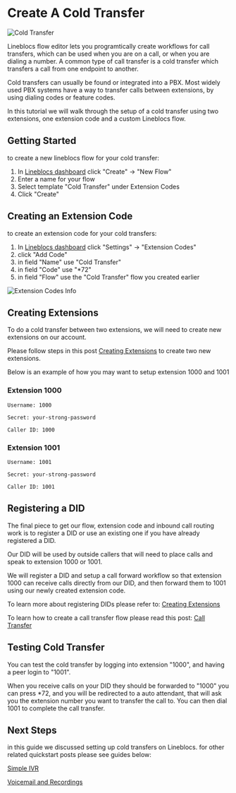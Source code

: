 # Create A Cold Transfer

![Cold Transfer](/img/frontend/docs/cold-transfer/main.jpg)

Lineblocs flow editor lets you programtically create workflows for call transfers, which can be used when you are on a call, or when you are dialing a number. A common type of call transfer is a cold transfer which transfers a call from one endpoint to another.

Cold transfers can usually be found or integrated into a PBX. Most widely used PBX systems have a way to transfer calls between extensions, by using dialing codes or feature codes.

In this tutorial we will walk through the setup of a cold transfer using two extensions, one extension code and a custom Lineblocs flow.

## Getting Started

to create a new lineblocs flow for your cold transfer:

1. In [Lineblocs dashboard](https://app.lineblocs.com/#/dashboard) click "Create" -> "New Flow"
2. Enter a name for your flow
3. Select template "Cold Transfer" under Extension Codes
4. Click "Create"

## Creating an Extension Code

to create an extension code for your cold transfers:

1. In [Lineblocs dashboard](https://app.lineblocs.com/#/dashboard) click "Settings" -> "Extension Codes"
2. click "Add Code"
3. in field "Name" use "Cold Transfer"
4. in field "Code" use "*72"
5. in field "Flow" use the "Cold Transfer" flow you created earlier

![Extension Codes Info](/img/frontend/docs/cold-transfer/ext-codes-info.png)

## Creating Extensions

To do a cold transfer between two extensions, we will need to create new extensions on our account. 

Please follow steps in this post [Creating Extensions](https://lineblocs.com/resources/quickstarts/setup-extension) to create two new extensions.

Below is an example of how you may want to setup extension 1000 and 1001

### Extension 1000

```
Username: 1000
```

```
Secret: your-strong-password
```

```
Caller ID: 1000
```

### Extension 1001

```
Username: 1001
```

```
Secret: your-strong-password
```

```
Caller ID: 1001
```

## Registering a DID

The final piece to get our flow, extension code and inbound call routing work is to register a DID or use an existing one if you have already registered a DID.

Our DID will be used by outside callers that will need to place calls and speak to extension 1000 or 1001. 

We will register a DID and setup a call forward workflow so that extension 1000 can receive calls directly from our DID, and then forward them to 1001 using our newly created extension code.

To learn more about registering DIDs please refer to: [Creating Extensions](https://lineblocs.com/resources/managing-numbers/purchase-numbers)

To learn how to create a call transfer flow please read this post: [Call Transfer](https://lineblocs.com/resources/quickstarts/call-forward-extension)

## Testing Cold Transfer

You can test the cold transfer by logging into extension "1000", and having a peer login to "1001". 

When you receive calls on your DID they should be forwarded to "1000" you can press *72, and you will be redirected to a auto attendant, that will ask you the extension number you want to transfer the call to. You can then dial 1001 to complete the call transfer.

## Next Steps

in this guide we discussed setting up cold transfers on Lineblocs. for other related quickstart posts please see guides below:

[Simple IVR](http://lineblocs.com/resources/quickstarts/basic-ivr)

[Voicemail and Recordings](https://lineblocs.com/resources/quickstarts/recordings-and-voicemail)